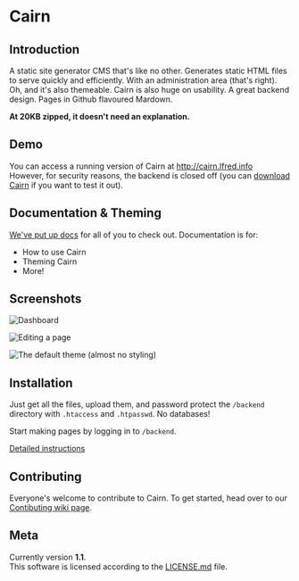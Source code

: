 Cairn
=====

Introduction
------------

A static site generator CMS that's like no other. Generates static HTML files to serve quickly and efficiently.
With an administration area (that's right). Oh, and it's also themeable.
Cairn is also huge on usability. A great backend design. Pages in Github flavoured Mardown.

**At 20KB zipped, it doesn't need an explanation.**

Demo
----

You can access a running version of Cairn at http://cairn.lfred.info  
However, for security reasons, the backend is closed off (you can [download Cairn](https://github.com/alfredxing/cairn/archive/master.zip) if you want to test it out).

Documentation & Theming
-----------------------

[We've put up docs](https://github.com/alfredxing/cairn/wiki/Documentation) for all of you to check out.
Documentation is for:
* How to use Cairn
* Theming Cairn
* More!

Screenshots
-----------

![Dashboard](http://cairn.lfred.info/backend.png)

![Editing a page](http://cairn.lfred.info/edit.png)

![The default theme (almost no styling)](http://cairn.lfred.info/demo.png)

Installation
------------

Just get all the files, upload them, and password protect the `/backend` directory with `.htaccess` and `.htpasswd`.
No databases!

Start making pages by logging in to `/backend`.

[Detailed instructions](https://github.com/alfredxing/cairn/wiki/Installation-&-Setup)


Contributing
------------

Everyone's welcome to contribute to Cairn. To get started, head over to our [Contibuting wiki page](https://github.com/alfredxing/cairn/wiki/Contributing).


Meta
----

Currently version **1.1**.  
This software is licensed according to the [LICENSE.md](https://raw.github.com/alfredxing/cairn/master/LICENSE.md) file.
